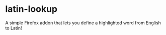 # latin-lookup
A simple Firefox addon that lets you define a highlighted word from English to Latin!
